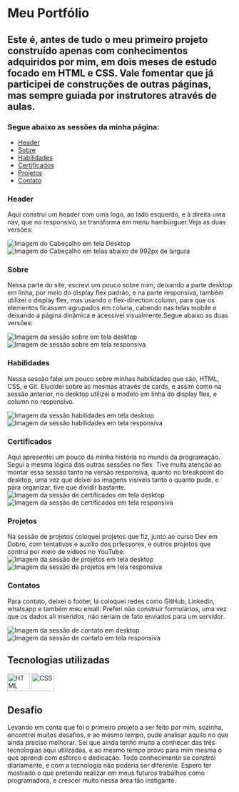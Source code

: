 # Meu Portfólio
## Este é, antes de tudo o meu primeiro projeto construído apenas com conhecimentos adquiridos por mim, em dois meses de estudo focado em HTML e CSS. Vale fomentar que já participei de construções de outras páginas, mas sempre guiada por instrutores através de aulas.
### Segue abaixo as sessões da minha página:
<ul>
    <li><a href="#cabecalho">Header</a></li>
    <li><a href="#sobre">Sobre</li>
    <li><a href="#habilidades">Habilidades</a></li>
    <li><a href="#certificados">Certificados</a></li>
    <li><a href="#projetos">Projetos</a></li>
    <li><a href="#contato">Contato</a></li>
</ul>

<h3 id="#cabecalho">Header</h3>
<p> Aqui construi um header com uma logo, ao lado esquerdo, e à direita uma nav, que no responsivo, se transforma em menu hambúrguer.Veja as duas versões: </p>

<img src="./src/images/menudesktop.jpeg" alt="Imagem do Cabeçalho em tela Desktop">
<img src="./src/images/menuresponsivo.jpeg" alt=" Imagem do Cabeçalho em telas abaixo de 992px de largura">

<h3 id="sobre">Sobre</h3>
<p>Nessa parte do site, escrevi um pouco sobre mim, deixando a parte desktop em linha, por meio do display flex padrão, e na parte responsiva, também utilizei o display flex, mas usando o flex-direction:column, para que os elementos ficassem agrupados em coluna, cabendo nas telas mobile e deixando a página dinâmica e acessível visualmente.Segue abaixo as duas versões: 
</p>

<img src="./src/images/sobredesktop.jpeg" alt="Imagem da sessão sobre em tela desktop">
<img src="./src/images/sobreresponsivo.jpeg" alt="Imagem de sessão sobre em tela responsiva">

<h3 id="#habilidades">Habilidades</h3>
<p> Nessa sessão falei um pouco sobre minhas habilidades que são, HTML, CSS, e Git. Elucidei sobre as mesmas através de cards, e assim como na sessão anterior, no desktop utilizei o modelo em linha do display flex, e column no responsivo. </p>
<img src="./src/images/habilidadesdesktop.jpeg" alt="Imagem da sessão habilidades em tela desktop">
<img src="./src/images/habilidadesresponsivo.jpeg" alt="Imagem da sessão habilidades em tela responsiva">

<h3 id="certificados">Certificados</h3>
<p> Aqui apresentei um pouco da minha história no mundo da programação. Segui a mesma lógica das outras sessões no flex. Tive muita atenção ao montar essa sessão tanto na versão responsiva, quanto no breakpoint do desktop, uma vez que deixei as imagens visíveis tanto o quanto pude, e para organizar, tive que dividir bastante.
<img src="./src/images/certificadosdesktop.jpeg" alt="Imagem da sessão de certificados em tela desktop">
<img src="./src/images/certificadosresponsivo.jpeg" alt="Imagem da sessão de certificados em tela responsiva">

<h3 id="projetos">Projetos</h3>
<p> Na sessão de projetos coloquei projetos que fiz, junto ao curso Dev em Dobro, com tentativas e auxílio dos prfessores, e outros projetos que contrui por meio de vídeos no YouTube.
<img src="./src/images/projetosdesktop.jpeg" alt="Imagem da sessão de projetos em tela desktop">
<img src="./src/images/projetosresponsivo.jpeg" alt="Imagem da sessão de projetos em tela responsiva">

<h3 id="contato">Contatos</h3>
<p>Para contato, deixei o footer, lá coloquei redes como GitHub, Linkedin, whatsapp e também meu email. Preferi não construir formulários, uma vez que os dados ali inseridos, não seriam de fato enviados para um servidor.</p>
<img src="./src/images/contatodesktop.jpeg" alt=" Imagem da sessão de contato em desktop">
<img src="./src/images/contatoresponsivo.jpeg" alt="Imagem da sessão de contato em tela responsiva">


## Tecnologias utilizadas

<div>
    <img align='center' alt='HTML' height='40' width="50" src="https://raw.githubusercontent.com/devicons/devicon/master/icons/html5/html5-original.svg ">
   <img align='center' alt='CSS' height='40' width="50" src="https://raw.githubusercontent.com/devicons/devicon/master/icons/css3/css3-original.svg ">
</div>

## Desafio
<p> Levando em conta que foi o primeiro projeto a ser feito por mim, sozinha, encontrei muitos desafios, e ao mesmo tempo, pude analisar aquilo no que ainda preciso melhorar. Sei que ainda tenho muito a conhecer das três tecnologias aqui utilizadas, e ao mesmo tempo provo para mim mesma o que aprendi com esforço e dedicação. Todo conhecimento se constrói diariamente, e com a tecnologia não poderia ser diferente. Espero ter mostrado o que pretendo realizar em meus futuros trabalhos como programadora, e crescer muito nessa área tão instigante. 
